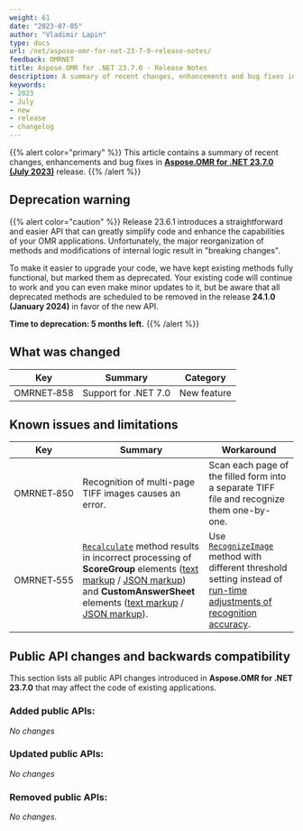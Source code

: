 ```yaml
---
weight: 61
date: "2023-07-05"
author: "Vladimir Lapin"
type: docs
url: /net/aspose-omr-for-net-23-7-0-release-notes/
feedback: OMRNET
title: Aspose.OMR for .NET 23.7.0 - Release Notes
description: A summary of recent changes, enhancements and bug fixes in Aspose.OMR for .NET 23.7.0 (July 2023) release.
keywords:
- 2023
- July
- new
- release
- changelog
---
```


{{% alert color="primary" %}} 
This article contains a summary of recent changes, enhancements and bug fixes in [**Aspose.OMR for .NET 23.7.0 (July 2023)**](https://www.nuget.org/packages/Aspose.OMR/23.7.0) release.
{{% /alert %}} 

## Deprecation warning

{{% alert color="caution" %}}
Release 23.6.1 introduces a straightforward and easier API that can greatly simplify code and enhance the capabilities of your OMR applications. Unfortunately, the major reorganization of methods and modifications of internal logic result in "breaking changes".

To make it easier to upgrade your code, we have kept existing methods fully functional, but marked them as deprecated. Your existing code will continue to work and you can even make minor updates to it, but be aware that all deprecated methods are scheduled to be removed in the release **24.1.0 (January 2024)** in favor of the new API.

**Time to deprecation: 5 months left.**
{{% /alert %}}

## What was changed

Key | Summary | Category
--- | ------- | --------
OMRNET&#8209;858 | Support for .NET 7.0 | New feature

## Known issues and limitations

Key | Summary | Workaround
--- | ------- | ----------
OMRNET&#8209;850 | Recognition of multi-page TIFF images causes an error. | Scan each page of the filled form into a separate TIFF file and recognize them one-by-one.
OMRNET&#8209;555 | [`Recalculate`](https://reference.aspose.com/omr/net/aspose.omr.api/templateprocessor/recalculate/) method results in incorrect processing of **ScoreGroup** elements ([text markup](/omr/txt-markup/score_group/) / [JSON markup](/omr/json-markup/scoregroup/)) and **CustomAnswerSheet** elements ([text markup](/omr/txt-markup/custom_answer_sheet/) / [JSON markup](/omr/json-markup/customanswersheet/)). | Use [`RecognizeImage`](https://reference.aspose.com/omr/net/aspose.omr.api/templateprocessor/recognizeimage/) method with different threshold setting instead of [run-time adjustments of recognition accuracy](/omr/net/recognition/accuracy-threshold/#adjusting-recognition-accuracy-at-run-time).

## Public API changes and backwards compatibility

This section lists all public API changes introduced in **Aspose.OMR for .NET 23.7.0** that may affect the code of existing applications.

### Added public APIs:

_No changes_

### Updated public APIs:

_No changes_

### Removed public APIs:

_No changes._

